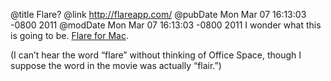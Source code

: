 @title Flare?
@link http://flareapp.com/
@pubDate Mon Mar 07 16:13:03 -0800 2011
@modDate Mon Mar 07 16:13:03 -0800 2011
I wonder what this is going to be. <a href="http://flareapp.com/">Flare for Mac</a>.

(I can’t hear the word “flare” without thinking of Office Space, though I suppose the word in the movie was actually “flair.”)
